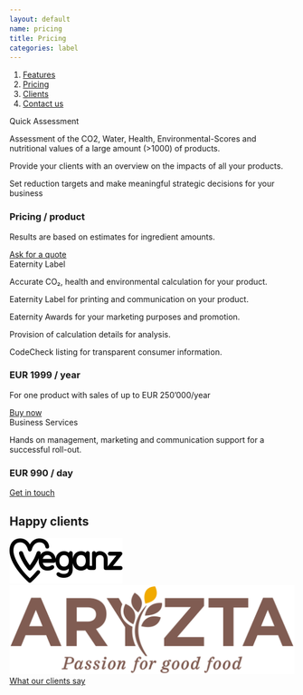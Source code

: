```yaml
---
layout: default
name: pricing
title: Pricing
categories: label
---
```


<div class="container hidden-xs">
  <div class="row">
    <div class="col-xs-12 text-center">
      <ol class="subNavigation">
        <a href="/label"><li>Features</li></a>
        <a href="/label/pricing"><li class="current">Pricing</li></a>
        <a href="/label/clients"><li>Clients</li></a>
        <a  href="/contact"><li>Contact us</li></a>
      </ol>
    </div>
  </div>
</div>

<div class="container">
  <div class="row big-push-bottom push-top md-verticalAlign">
    <div class="col-xs-12 col-md-4">
      <div>
        <div class="teaserBoxtitle bgLightBlue">
          Quick Assessment
        </div>
        <div class="teaserBox bgLightGrey">
        <p>Assessment of the CO2, Water, Health, Environmental-Scores and nutritional values of a large amount (>1000) of products.</p>
        <p>Provide your clients with an overview on the impacts of all your products.</p>
        <p>Set reduction targets and make meaningful strategic decisions for your business</p>
  <h3>Pricing / product</h3>
  <p>Results are based on estimates for ingredient amounts.</p>
  <a href="/contact" class="button">Ask for a quote<i class="fa fa-angle-right fa-lg"></i></a>
  </div>
  </div>
  </div>
  <div class="col-xs-12 col-md-4 sm-push-top">
  <div>
  <div class="teaserBoxtitle bgProfessionalHeader">
  Eaternity Label
  </div>
  <div class="teaserBox bgProfessionalBox">
  <p>Accurate CO₂, health and environmental calculation for your product.</p>
  <p>Eaternity Label for printing and communication on your product.</p>
  <p>Eaternity Awards for your marketing purposes and promotion.</p>
  <p>Provision of calculation details for analysis.</p>
  <p>CodeCheck listing for transparent consumer information.</p>
  <h3>EUR 1999 / year </h3>
  <p>For one product with sales of up to EUR 250’000/year</p>
  <a href="/contact" class="button">Buy now<i class="fa fa-angle-right fa-lg"></i></a>
  </div>
  </div>
  </div>
  <div class="col-xs-12 col-md-4 sm-push-top">
  <div>
  <div class="teaserBoxtitle bgProfessionalHeader">
  Business Services
  </div>
  <div class="teaserBox bgLightGrey">
  <p>Hands on management, marketing and communication support for a successful roll-out.</p>
  <h3>EUR 990 / day</h3>
  <a href="/contact" class="button">Get in touch <i class="fa fa-angle-right fa-lg"></i></a>
  </div>
  </div>
  </div>
    </div>
</div>

<div class="window" style="background-image: url('/img/at-a-glance/ataglance-parallax.jpg')"></div>

<div class="container">
  <div class="row big-push-top small-push-bottom">
    <div class="col-xs-12 text-center">
      <h2>Happy clients</h2>
    </div>
  </div>

  <div class="row push-bottom">
    <div class="col-xs-offset-2 col-xs-8 col-sm-offset-3 col-sm-3 text-center">
      <img class="responsive" src="/img/partners/Veganz.svg">
    </div>
    <div class="col-xs-offset-2 col-xs-8 col-sm-offset-0 col-sm-3 text-center xs-push-top">
      <img class="responsive" src="/img/partners/Aryzta_Logo.svg">
    </div>
  </div>

  <div class="row push-bottom">
    <div class="col-xs-12 text-center">
      <a href="/app/clients" class="button">What our clients say<i class="fa fa-angle-right fa-lg"></i></a>
    </div>
  </div>

</div>

<script src="https://ajax.googleapis.com/ajax/libs/jquery/1.11.3/jquery.min.js"></script>

<script src="/js/jquery.magnific-popup.min.js"></script>

<script src="/js/bootstrap.min.js"></script>

<script src="/js/icheck.min.js"></script>

<script src="/js/script.js"></script>
